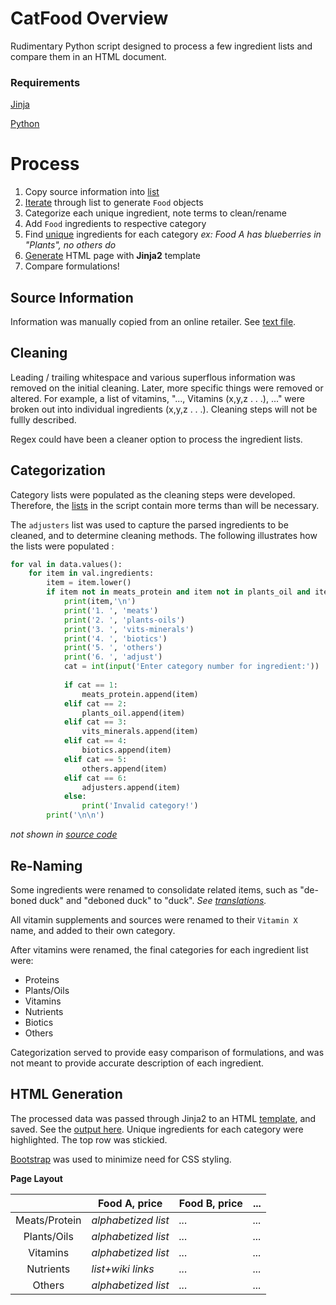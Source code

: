 # CatFood Overview

Rudimentary Python script designed to process a few ingredient lists and compare them in an HTML document.

### Requirements

[Jinja](https://jinja.palletsprojects.com/)

[Python](https://www.python.org/)

# Process

  1. Copy source information into [list](/catfood.py#L10)
  2. [Iterate](/catfood.py#L156) through list to generate `Food` objects
  3. Categorize each unique ingredient, note terms to clean/rename
  4. Add `Food` ingredients to respective category
  5. Find [unique](/catfood.py#L165) ingredients for each category *ex: Food A has blueberries in "Plants", no others do*
  6. [Generate](/catfood.py#L183) HTML page with **Jinja2** template
  7. Compare formulations!
  
## Source Information

Information was manually copied from an online retailer. See [text file](https://raw.githubusercontent.com/NBPub/CatFood/main/source_info.txt).

## Cleaning

Leading / trailing whitespace and various superflous information was removed on the initial cleaning.
Later, more specific things were removed or altered. For example, a list of vitamins, "..., Vitamins (x,y,z . . .), ..."
were broken out into individual ingredients (x,y,z . . .). Cleaning steps will not be fullly described.

Regex could have been a cleaner option to process the ingredient lists.

## Categorization

Category lists were populated as the cleaning steps were developed. 
Therefore, the [lists](/catfood.py#L29) in the script contain more terms than will be necessary.

The `adjusters` list was used to capture the parsed ingredients to be cleaned, and to determine cleaning methods.
The following illustrates how the lists were populated :

```python
for val in data.values():
    for item in val.ingredients:
        item = item.lower()
        if item not in meats_protein and item not in plants_oil and item not in vits_minerals and item not in biotics and item not in others and item not in adjusters:
            print(item,'\n')
            print('1. ', 'meats')
            print('2. ', 'plants-oils')
            print('3. ', 'vits-minerals')
            print('4. ', 'biotics')
            print('5. ', 'others')
            print('6. ', 'adjust')
            cat = int(input('Enter category number for ingredient:'))
            
            if cat == 1:
                meats_protein.append(item)
            elif cat == 2:
                plants_oil.append(item)
            elif cat == 3:
                vits_minerals.append(item)
            elif cat == 4:
                biotics.append(item)
            elif cat == 5:
                others.append(item)
            elif cat == 6:
                adjusters.append(item)
            else:
                print('Invalid category!')
        print('\n\n')
```

*not shown in [source code](/catfood.py)*

## Re-Naming

Some ingredients were renamed to consolidate related items, such as "de-boned duck" and "deboned duck" to "duck".
*See [translations](/catfood.py#L36).*

All vitamin supplements and sources were renamed to their `Vitamin X` name, and added to their own category.

After vitamins were renamed, the final categories for each ingredient list were:
  * Proteins
  * Plants/Oils
  * Vitamins
  * Nutrients
  * Biotics
  * Others
  
Categorization served to provide easy comparison of formulations, and 
was not meant to provide accurate description of each ingredient.
  
## HTML Generation

The processed data was passed through Jinja2 to an HTML [template](/templates/catfood.html), and saved. 
See the [output here](https://nbpub.github.io/CatFood/). Unique ingredients for each category were highlighted. The top row was stickied.

[Bootstrap](https://getbootstrap.com/docs/) was used to minimize need for CSS styling.

**Page Layout**

|  | Food A, price | Food B, price |  ... |
| :----: | --- | --- | --- |
| Meats/Protein | *alphabetized list* | *...* | *...* |
| Plants/Oils | *alphabetized list* | *...* | *...* |
| Vitamins | *alphabetized list* | *...* | *...* |
| Nutrients | *list+wiki links* | *...* | *...* |
| Others | *alphabetized list* | *...* | *...* |
